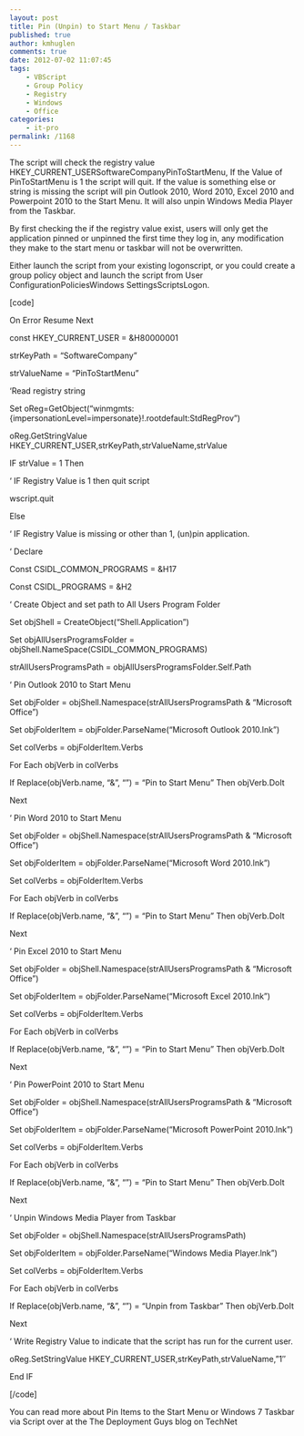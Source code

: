 ```yaml
---
layout: post
title: Pin (Unpin) to Start Menu / Taskbar
published: true
author: kmhuglen
comments: true
date: 2012-07-02 11:07:45
tags:
    - VBScript
    - Group Policy
    - Registry
    - Windows
    - Office
categories:
    - it-pro
permalink: /1168
---
```

The script will check the registry value HKEY\_CURRENT\_USERSoftwareCompanyPinToStartMenu, If the Value of PinToStartMenu is 1 the script will quit. If the value is something else or string is missing the script will pin Outlook 2010, Word 2010, Excel 2010 and Powerpoint 2010 to the Start Menu. It will also unpin Windows Media Player from the Taskbar.

By first checking the if the registry value exist, users will only get the application pinned or unpinned the first time they log in, any modification they make to the start menu or taskbar will not be overwritten.

Either launch the script from your existing logonscript, or you could create a group policy object and launch the script from User ConfigurationPoliciesWindows SettingsScriptsLogon.

[code]

On Error Resume Next
  
const HKEY\_CURRENT\_USER = &H80000001
  
strKeyPath = &#8220;SoftwareCompany&#8221;
  
strValueName = &#8220;PinToStartMenu&#8221;

&#8216;Read registry string
  
Set oReg=GetObject(&#8220;winmgmts:{impersonationLevel=impersonate}!.rootdefault:StdRegProv&#8221;)
  
oReg.GetStringValue HKEY\_CURRENT\_USER,strKeyPath,strValueName,strValue

IF strValue = 1 Then
  
&#8216; IF Registry Value is 1 then quit script
  
wscript.quit

Else
  
&#8216; IF Registry Value is missing or other than 1, (un)pin application.

&#8216; Declare
  
Const CSIDL\_COMMON\_PROGRAMS = &H17
  
Const CSIDL_PROGRAMS = &H2

&#8216; Create Object and set path to All Users Program Folder
  
Set objShell = CreateObject(&#8220;Shell.Application&#8221;)
  
Set objAllUsersProgramsFolder = objShell.NameSpace(CSIDL\_COMMON\_PROGRAMS)
  
strAllUsersProgramsPath = objAllUsersProgramsFolder.Self.Path

&#8216; Pin Outlook 2010 to Start Menu
  
Set objFolder = objShell.Namespace(strAllUsersProgramsPath & &#8220;Microsoft Office&#8221;)
  
Set objFolderItem = objFolder.ParseName(&#8220;Microsoft Outlook 2010.lnk&#8221;)
  
Set colVerbs = objFolderItem.Verbs
  
For Each objVerb in colVerbs
  
If Replace(objVerb.name, &#8220;&&#8221;, &#8220;&#8221;) = &#8220;Pin to Start Menu&#8221; Then objVerb.DoIt
  
Next

&#8216; Pin Word 2010 to Start Menu
  
Set objFolder = objShell.Namespace(strAllUsersProgramsPath & &#8220;Microsoft Office&#8221;)
  
Set objFolderItem = objFolder.ParseName(&#8220;Microsoft Word 2010.lnk&#8221;)
  
Set colVerbs = objFolderItem.Verbs
  
For Each objVerb in colVerbs
  
If Replace(objVerb.name, &#8220;&&#8221;, &#8220;&#8221;) = &#8220;Pin to Start Menu&#8221; Then objVerb.DoIt
  
Next

&#8216; Pin Excel 2010 to Start Menu
  
Set objFolder = objShell.Namespace(strAllUsersProgramsPath & &#8220;Microsoft Office&#8221;)
  
Set objFolderItem = objFolder.ParseName(&#8220;Microsoft Excel 2010.lnk&#8221;)
  
Set colVerbs = objFolderItem.Verbs
  
For Each objVerb in colVerbs
  
If Replace(objVerb.name, &#8220;&&#8221;, &#8220;&#8221;) = &#8220;Pin to Start Menu&#8221; Then objVerb.DoIt
  
Next

&#8216; Pin PowerPoint 2010 to Start Menu
  
Set objFolder = objShell.Namespace(strAllUsersProgramsPath & &#8220;Microsoft Office&#8221;)
  
Set objFolderItem = objFolder.ParseName(&#8220;Microsoft PowerPoint 2010.lnk&#8221;)
  
Set colVerbs = objFolderItem.Verbs
  
For Each objVerb in colVerbs
  
If Replace(objVerb.name, &#8220;&&#8221;, &#8220;&#8221;) = &#8220;Pin to Start Menu&#8221; Then objVerb.DoIt
  
Next

&#8216; Unpin Windows Media Player from Taskbar
  
Set objFolder = objShell.Namespace(strAllUsersProgramsPath)
  
Set objFolderItem = objFolder.ParseName(&#8220;Windows Media Player.lnk&#8221;)
  
Set colVerbs = objFolderItem.Verbs
  
For Each objVerb in colVerbs
  
If Replace(objVerb.name, &#8220;&&#8221;, &#8220;&#8221;) = &#8220;Unpin from Taskbar&#8221; Then objVerb.DoIt
  
Next

&#8216; Write Registry Value to indicate that the script has run for the current user.
  
oReg.SetStringValue HKEY\_CURRENT\_USER,strKeyPath,strValueName,&#8221;1&#8243;

End IF

[/code]

You can read more about Pin Items to the Start Menu or Windows 7 Taskbar via Script over at the The Deployment Guys blog on TechNet